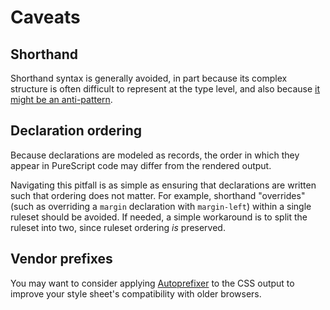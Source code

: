 Caveats
=======

## Shorthand

Shorthand syntax is generally avoided, in part because its complex structure is often difficult to represent at the type level, and also because [it might be an anti-pattern](https://csswizardry.com/2016/12/css-shorthand-syntax-considered-an-anti-pattern/).

## Declaration ordering

Because declarations are modeled as records, the order in which they appear in PureScript code may differ from the rendered output.

Navigating this pitfall is as simple as ensuring that declarations are written such that ordering does not matter. For example, shorthand "overrides" (such as overriding a `margin` declaration with `margin-left`) within a single ruleset should be avoided. If needed, a simple workaround is to split the ruleset into two, since ruleset ordering _is_ preserved.

## Vendor prefixes

You may want to consider applying [Autoprefixer](https://github.com/postcss/autoprefixer) to the CSS output to improve your style sheet's compatibility with older browsers.
